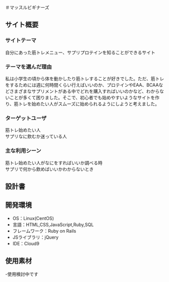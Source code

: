 ＃マッスルビギナーズ

## サイト概要
### サイトテーマ
自分にあった筋トレメニュー、サプリプロテインを知ることができるサイト

### テーマを選んだ理由
私は小学生の頃から体を動かしたり筋トレすることが好きでした。ただ、筋トレをするためには週に何時間くらい行えばいいのか、プロテインやEAA、BCAAなどさまざまなサプリメントがある中でどれを購入すればいいのかなど、わからないことが多くて困りました。そこで、初心者でも始めやすいようなサイトを作り、筋トレを始めたい人がスムーズに始められるようにしようと考えました。


### ターゲットユーザ
筋トレ始めたい人\
サプリなに飲むか迷っている人


### 主な利用シーン
筋トレ始めたい人がなにをすればいいか調べる時\
サプリで何から飲めばいいかわからないとき

## 設計書
<!--テーマを設定・提出する時点では不要です-->

## 開発環境
- OS：Linux(CentOS)
- 言語：HTML,CSS,JavaScript,Ruby,SQL
- フレームワーク：Ruby on Rails
- JSライブラリ：jQuery
- IDE：Cloud9

## 使用素材
-使用検討中です


